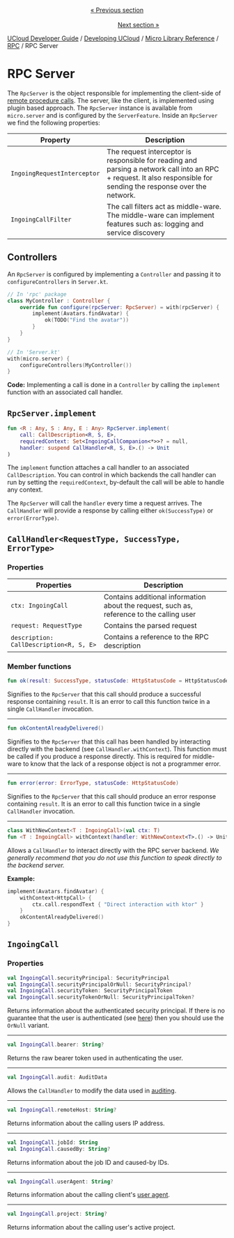 <p align='center'>
<a href='/docs/developer-guide/development/micro/rpc/rpc_client.md'>« Previous section</a>
&nbsp;&nbsp;&nbsp;&nbsp;&nbsp;&nbsp;&nbsp;&nbsp;&nbsp;&nbsp;&nbsp;&nbsp;&nbsp;&nbsp;&nbsp;&nbsp;&nbsp;&nbsp;&nbsp;&nbsp;&nbsp;&nbsp;&nbsp;&nbsp;&nbsp;&nbsp;&nbsp;&nbsp;&nbsp;&nbsp;&nbsp;&nbsp;&nbsp;&nbsp;&nbsp;&nbsp;&nbsp;&nbsp;&nbsp;&nbsp;&nbsp;&nbsp;&nbsp;&nbsp;&nbsp;&nbsp;&nbsp;&nbsp;&nbsp;&nbsp;&nbsp;&nbsp;&nbsp;&nbsp;&nbsp;&nbsp;&nbsp;&nbsp;&nbsp;&nbsp;&nbsp;&nbsp;&nbsp;&nbsp;&nbsp;&nbsp;&nbsp;&nbsp;&nbsp;&nbsp;&nbsp;&nbsp;&nbsp;&nbsp;&nbsp;&nbsp;&nbsp;&nbsp;&nbsp;&nbsp;&nbsp;&nbsp;&nbsp;&nbsp;&nbsp;&nbsp;&nbsp;&nbsp;&nbsp;&nbsp;&nbsp;&nbsp;&nbsp;&nbsp;&nbsp;&nbsp;&nbsp;&nbsp;&nbsp;&nbsp;&nbsp;&nbsp;&nbsp;&nbsp;&nbsp;&nbsp;&nbsp;&nbsp;&nbsp;&nbsp;&nbsp;&nbsp;&nbsp;&nbsp;&nbsp;&nbsp;&nbsp;&nbsp;&nbsp;&nbsp;&nbsp;&nbsp;&nbsp;&nbsp;&nbsp;&nbsp;&nbsp;&nbsp;&nbsp;&nbsp;&nbsp;&nbsp;&nbsp;&nbsp;&nbsp;&nbsp;&nbsp;&nbsp;&nbsp;&nbsp;&nbsp;&nbsp;&nbsp;&nbsp;&nbsp;&nbsp;&nbsp;&nbsp;&nbsp;&nbsp;&nbsp;&nbsp;&nbsp;<a href='/docs/developer-guide/development/micro/rpc/rpc_audit.md'>Next section »</a>
</p>


[UCloud Developer Guide](/docs/developer-guide/README.md) / [Developing UCloud](/docs/developer-guide/development/README.md) / [Micro Library Reference](/docs/developer-guide/development/micro/README.md) / [RPC](/docs/developer-guide/development/micro/rpc/README.md) / RPC Server
# RPC Server

The `RpcServer` is the object responsible for implementing the client-side of [remote procedure calls](./rpc.md).
The server, like the client, is implemented using plugin based approach. The `RpcServer` instance is available from
`micro.server` and is configured by the `ServerFeature`. Inside an `RpcServer` we find the following
properties:

| Property | Description |
|----------|-------------|
| `IngoingRequestInterceptor` | The request interceptor is responsible for reading and parsing a network call into an RPC + request. It also responsible for sending the response over the network. | 
| `IngoingCallFilter` | The call filters act as middle-ware. The middle-ware can implement features such as: logging and service discovery |

## Controllers

An `RpcServer` is configured by implementing a `Controller` and passing it to `configureControllers` in `Server.kt`.

```kotlin
// In 'rpc' package
class MyController : Controller {
    override fun configure(rpcServer: RpcServer) = with(rpcServer) {
        implement(Avatars.findAvatar) {
            ok(TODO("Find the avatar"))
        }
    }
}

// In 'Server.kt'
with(micro.server) {
    configureControllers(MyController())
}
```

__Code:__ Implementing a call is done in a `Controller` by calling the `implement` function with an associated call
handler.

## `RpcServer.implement`

```kotlin
fun <R : Any, S : Any, E : Any> RpcServer.implement(
    call: CallDescription<R, S, E>,
    requiredContext: Set<IngoingCallCompanion<*>>? = null,
    handler: suspend CallHandler<R, S, E>.() -> Unit
)
```

The `implement` function attaches a call handler to an associated `CallDescription`. You can control in which backends
the call handler can run by setting the `requiredContext`, by-default the call will be able to handle any context.

The `RpcServer` will call the `handler` every time a request arrives. The `CallHandler` will provide a response by
calling either `ok(SuccessType)` or `error(ErrorType)`.

## `CallHandler<RequestType, SuccessType, ErrorType>`

### Properties

| Properties | Description |
|------------|-------------|
| `ctx: IngoingCall` | Contains additional information about the request, such as, reference to the calling user |
| `request: RequestType` | Contains the parsed request |
| `description: CallDescription<R, S, E>` | Contains a reference to the RPC description |

### Member functions

```kotlin
fun ok(result: SuccessType, statusCode: HttpStatusCode = HttpStatusCode.OK)
```

Signifies to the `RpcServer` that this call should produce a successful response containing `result`. It is an error
to call this function twice in a single `CallHandler` invocation.

---

```kotlin
fun okContentAlreadyDelivered()
```

Signifies to the `RpcServer` that this call has been handled by interacting directly with the backend 
(see `CallHandler.withContext`). This function must be called if you produce a response directly. This is required for
middle-ware to know that the lack of a response object is not a programmer error.

---

```kotlin
fun error(error: ErrorType, statusCode: HttpStatusCode)
```

Signifies to the `RpcServer` that this call should produce an error response containing `result`. It is an error
to call this function twice in a single `CallHandler` invocation.

---

```kotlin
class WithNewContext<T : IngoingCall>(val ctx: T)
fun <T : IngoingCall> withContext(handler: WithNewContext<T>.() -> Unit)
```

Allows a `CallHandler` to interact directly with the RPC server backend. _We generally recommend that you do not use
this function to speak directly to the backend server._

__Example:__ 

```kotlin
implement(Avatars.findAvatar) {
    withContext<HttpCall> { 
        ctx.call.respondText { "Direct interaction with ktor" }
    }
    okContentAlreadyDelivered()
}
```

## `IngoingCall`

### Properties

```kotlin
val IngoingCall.securityPrincipal: SecurityPrincipal
val IngoingCall.securityPrincipalOrNull: SecurityPrincipal?
val IngoingCall.securityToken: SecurityPrincipalToken
val IngoingCall.securityTokenOrNull: SecurityPrincipalToken?
```

Returns information about the authenticated security principal. If there is no guarantee that the user is authenticated
(see [here](./rpc_auth.md)) then you should use the `OrNull` variant.

---

```kotlin
val IngoingCall.bearer: String?
```

Returns the raw bearer token used in authenticating the user.

---

```kotlin
val IngoingCall.audit: AuditData
```

Allows the `CallHandler` to modify the data used in [auditing](./rpc_audit.md).

---

```kotlin
val IngoingCall.remoteHost: String?
```

Returns information about the calling users IP address.

---

```kotlin
val IngoingCall.jobId: String
val IngoingCall.causedBy: String?
```

Returns information about the job ID and caused-by IDs.

---

```kotlin
val IngoingCall.userAgent: String?
```

Returns information about the calling client's [user agent](https://developer.mozilla.org/en-US/docs/Web/HTTP/Headers/User-Agent).

---

```kotlin
val IngoingCall.project: String?
```

Returns information about the calling user's active project.
